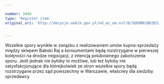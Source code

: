 ```yaml
---

number: 3440
type: 'Register item'
original_uri: 'http://decyzje.uokik.gov.pl/nd_wz_um.nsf/0/5D09B61B63E52317C1257A4C002E4C86?OpenDocument'


---
```


Wszelkie spory wynikłe w związku z realizowaniem umów kupna-sprzedaży między sklepem Babski Raj a konsumentami będą rozstrzygane w pierwszej kolejności na drodze negocjacji, z intencją polubownego zakończenia sporu. Jeśli jednak nie byłoby to możliwe, lub też byłoby nie satysfakcjonujące dla którejkolwiek ze stron wszelkie spory będą rozstrzygane przez sąd powszechny w Warszawie, właściwy dla siedziby sprzedawcy
